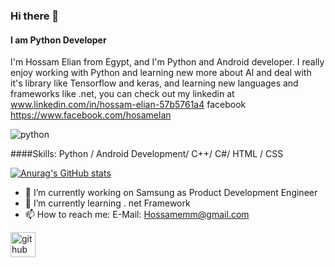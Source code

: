 ### Hi there 👋
#### I am Python Developer

I'm Hossam Elian from Egypt, and I'm Python and Android developer. I really enjoy working with Python and learning new more about AI and deal with it's library like Tensorflow and keras, and learning new languages and frameworks like .net, you can check out my linkedin at www.linkedin.com/in/hossam-elian-57b5761a4 
facebook https://www.facebook.com/hosamelan


![python](https://user-images.githubusercontent.com/54024372/179233370-cde1ac9f-a63c-4481-8f39-ccfd577d4148.png)



####Skills: Python / Android Development/ C++/ C#/ HTML / CSS 

[![Anurag's GitHub stats](https://github-readme-stats.vercel.app/api?username=hosamelian)](https://github.com/anuraghazra/github-readme-stats)

- 🔭 I’m currently working on Samsung as Product Development Engineer  
- 🌱 I’m currently learning . net Framework  
- 📫 How to reach me: E-Mail: Hossamemm@gmail.com 


[<img src='https://cdn.jsdelivr.net/npm/simple-icons@3.0.1/icons/github.svg' alt='github' height='40'>](https://github.com/HosamElian)  

